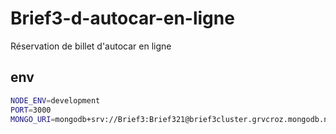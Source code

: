 # Brief3-d-autocar-en-ligne
Réservation de billet d'autocar en ligne
## env
```bash
NODE_ENV=development
PORT=3000
MONGO_URI=mongodb+srv://Brief3:Brief321@brief3cluster.grvcroz.mongodb.net/?retryWrites=true&w=majority

```